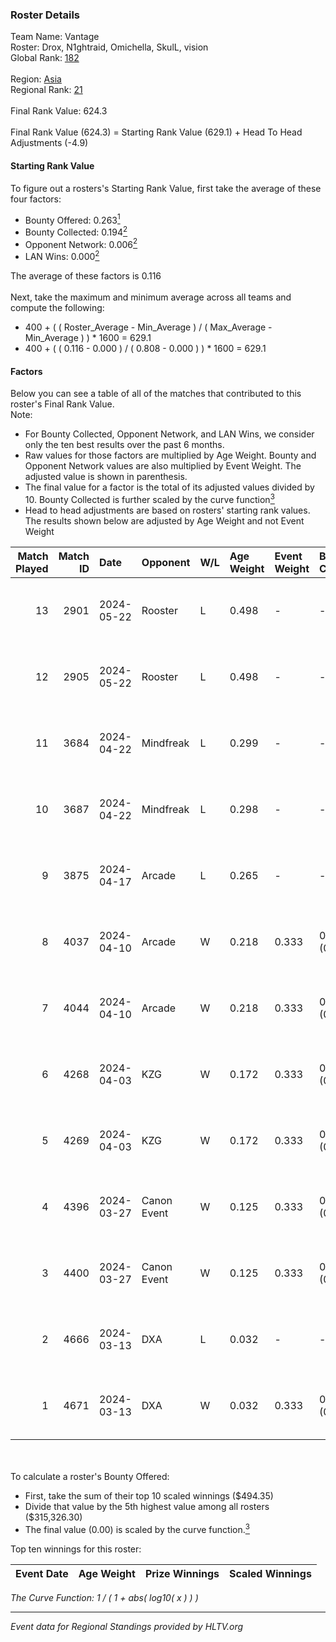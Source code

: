 ### Roster Details<br />
Team Name: Vantage<br />
Roster: Drox, N1ghtraid, Omichella, SkulL, vision <br />
Global Rank: [182](../../standings_global_2024_09_04.md)<br />
<br />
Region: [Asia]( ../../standings_asia_2024_09_04.md)<br />
Regional Rank: [21]( ../../standings_asia_2024_09_04.md)<br />
<br />
Final Rank Value:  624.3<br />
<br />
Final Rank Value (624.3) = Starting Rank Value (629.1) + Head To Head Adjustments (-4.9)<br />

#### Starting Rank Value<br />
To figure out a rosters's Starting Rank Value, first take the average of these four factors:<br />
- Bounty Offered: 0.263[<sup>1</sup>](#table2)
- Bounty Collected: 0.194[<sup>2</sup>](#table1)
- Opponent Network: 0.006[<sup>2</sup>](#table1)
- LAN Wins: 0.000[<sup>2</sup>](#table1)

The average of these factors is 0.116<br />
<br />
Next, take the maximum and minimum average across all teams and compute the following:<br />
- 400 + ( ( Roster_Average - Min_Average ) / ( Max_Average - Min_Average ) ) * 1600 = 629.1
- 400 + ( ( 0.116 - 0.000 ) / ( 0.808 - 0.000 ) ) * 1600 = 629.1


#### Factors<br />
Below you can see a table of all of the matches that contributed to this roster's Final Rank Value.<br />
Note:<br />

- For Bounty Collected, Opponent Network, and LAN Wins, we consider only the ten best results over the past 6 months.
- Raw values for those factors are multiplied by Age Weight. Bounty and Opponent Network values are also multiplied by Event Weight. The adjusted value is shown in parenthesis.
- The final value for a factor is the total of its adjusted values divided by 10. Bounty Collected is further scaled by the curve function[<sup>3</sup>](#curveFunction)
- Head to head adjustments are based on rosters' starting rank values. The results shown below are adjusted by Age Weight and not Event Weight
<span id="table1"></span><br />


| Match Played | Match ID | Date       | Opponent    | W/L | Age Weight | Event Weight | Bounty Collected | Opponent Network | LAN Wins  | H2H Adj. | Roster                                     |
| -: | -: | :- | :- | :- | :- | :- | :- | :- | :- | -: | :- |
|           13 |     2901 | 2024-05-22 | Rooster     | L   | 0.498      | -            | -                | -                | -         |    -5.00 | Drox, N1ghtraid, Omichella, SkulL, vision  |
|           12 |     2905 | 2024-05-22 | Rooster     | L   | 0.498      | -            | -                | -                | -         |    -5.20 | Drox, N1ghtraid, Omichella, SkulL, vision  |
|           11 |     3684 | 2024-04-22 | Mindfreak   | L   | 0.299      | -            | -                | -                | -         |    -4.07 | Drox, N1ghtraid, Omichella, SkulL, vision  |
|           10 |     3687 | 2024-04-22 | Mindfreak   | L   | 0.298      | -            | -                | -                | -         |    -4.17 | Drox, N1ghtraid, Omichella, SkulL, vision  |
|            9 |     3875 | 2024-04-17 | Arcade      | L   | 0.265      | -            | -                | -                | -         |    -3.40 | Drox, N1ghtraid, Omichella, SkulL, vision  |
|            8 |     4037 | 2024-04-10 | Arcade      | W   | 0.218      | 0.333        | 0.002 (0.000)    | 0.249 (0.018)    | 0 (0.000) |     4.13 | Drox, N1ghtraid, Omichella, SkulL, vision  |
|            7 |     4044 | 2024-04-10 | Arcade      | W   | 0.218      | 0.333        | 0.002 (0.000)    | 0.249 (0.018)    | 0 (0.000) |     4.20 | Drox, N1ghtraid, Omichella, SkulL, vision  |
|            6 |     4268 | 2024-04-03 | KZG         | W   | 0.172      | 0.333        | 0.003 (0.000)    | 0.158 (0.009)    | 0 (0.000) |     2.94 | Drox, N1ghtraid, Omichella, SkulL, vision  |
|            5 |     4269 | 2024-04-03 | KZG         | W   | 0.172      | 0.333        | 0.003 (0.000)    | 0.158 (0.009)    | 0 (0.000) |     2.98 | Drox, N1ghtraid, Omichella, SkulL, vision  |
|            4 |     4396 | 2024-03-27 | Canon Event | W   | 0.125      | 0.333        | 0.000 (0.000)    | 0.000 (0.000)    | 0 (0.000) |     1.31 | Drox, N1ghtraid, Omichella, SkulL, vision  |
|            3 |     4400 | 2024-03-27 | Canon Event | W   | 0.125      | 0.333        | 0.000 (0.000)    | 0.000 (0.000)    | 0 (0.000) |     1.32 | Drox, N1ghtraid, Omichella, SkulL, vision  |
|            2 |     4666 | 2024-03-13 | DXA         | L   | 0.032      | -            | -                | -                | -         |    -0.46 | Drox, N1ghtraid, Omichella, SkulL, vision  |
|            1 |     4671 | 2024-03-13 | DXA         | W   | 0.032      | 0.333        | 0.001 (0.000)    | 0.231 (0.002)    | 0 (0.000) |     0.54 | Drox, N1ghtraid, Omichella, SkulL, vision  |

<br />
<span id="table2"></span><br />
To calculate a roster's Bounty Offered:<br />

- First, take the sum of their top 10 scaled winnings ($494.35)
- Divide that value by the 5th highest value among all rosters ($315,326.30)
- The final value (0.00) is scaled by the curve function.[<sup>3</sup>](#curveFunction)

Top ten winnings for this roster:<br />

| Event Date | Age Weight | Prize Winnings | Scaled Winnings |
| :- | -: | :- | :- |


<span id="curveFunction"></span>_The Curve Function: 1 / ( 1 + abs( log10( x ) ) )_<br />

---
_Event data for Regional Standings provided by HLTV.org_<br />
